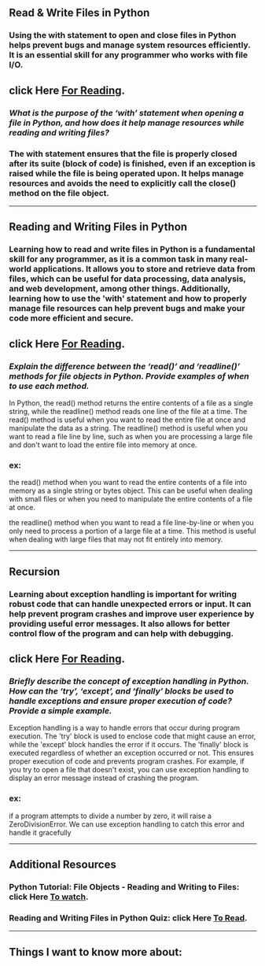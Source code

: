 ## Read & Write Files in Python
### Using the with statement to open and close files in Python helps prevent bugs and manage system resources efficiently. It is an essential skill for any programmer who works with file I/O.

## click Here [For Reading](https://realpython.com/read-write-files-python/).

### ***What is the purpose of the ‘with’ statement when opening a file in Python, and how does it help manage resources while reading and writing files?***


### The with statement ensures that the file is properly closed after its suite (block of code) is finished, even if an exception is raised while the file is being operated upon. It helps manage resources and avoids the need to explicitly call the close() method on the file object.

---
## Reading and Writing Files in Python

### Learning how to read and write files in Python is a fundamental skill for any programmer, as it is a common task in many real-world applications. It allows you to store and retrieve data from files, which can be useful for data processing, data analysis, and web development, among other things. Additionally, learning how to use the 'with' statement and how to properly manage file resources can help prevent bugs and make your code more efficient and secure.
## click Here [For Reading](https://realpython.com/read-write-files-python/).
### ***Explain the difference between the ‘read()’ and ‘readline()’ methods for file objects in Python. Provide examples of when to use each method.***

In Python, the read() method returns the entire contents of a file as a single string, while the readline() method reads one line of the file at a time. The read() method is useful when you want to read the entire file at once and manipulate the data as a string. The readline() method is useful when you want to read a file line by line, such as when you are processing a large file and don't want to load the entire file into memory at once.
### ex:
the read() method when you want to read the entire contents of a file into memory as a single string or bytes object. This can be useful when dealing with small files or when you need to manipulate the entire contents of a file at once.

the readline() method when you want to read a file line-by-line or when you only need to process a portion of a large file at a time. This method is useful when dealing with large files that may not fit entirely into memory.

---
## Recursion
### Learning about exception handling is important for writing robust code that can handle unexpected errors or input. It can help prevent program crashes and improve user experience by providing useful error messages. It also allows for better control flow of the program and can help with debugging.
## click Here [For Reading](https://www.geeksforgeeks.org/introduction-to-recursion-data-structure-and-algorithm-tutorials/).

### ***Briefly describe the concept of exception handling in Python. How can the ‘try’, ‘except’, and ‘finally’ blocks be used to handle exceptions and ensure proper execution of code? Provide a simple example.***

Exception handling is a way to handle errors that occur during program execution. The 'try' block is used to enclose code that might cause an error, while the 'except' block handles the error if it occurs. The 'finally' block is executed regardless of whether an exception occurred or not. This ensures proper execution of code and prevents program crashes. For example, if you try to open a file that doesn't exist, you can use exception handling to display an error message instead of crashing the program.
### ex:
if a program attempts to divide a number by zero, it will raise a ZeroDivisionError. We can use exception handling to catch this error and handle it gracefully



---
## Additional Resources
### Python Tutorial: File Objects - Reading and Writing to Files:  click Here [To watch](https://www.youtube.com/watch?v=Uh2ebFW8OYMs).
### Reading and Writing Files in Python Quiz:  click Here [To Read](https://realpython.com/quizzes/read-write-files-python/).

---
## Things I want to know more about: